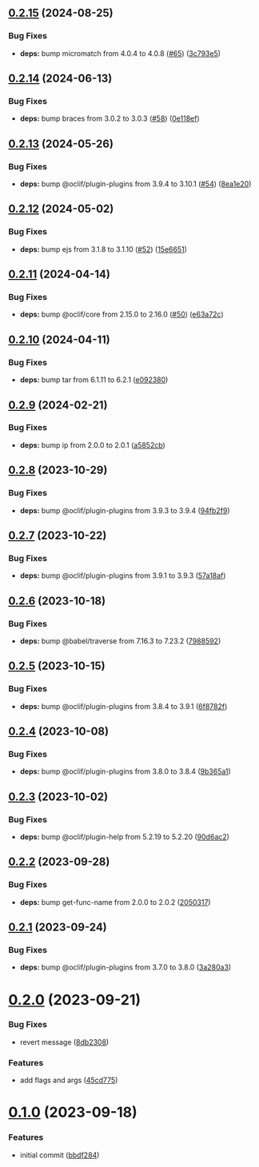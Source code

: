 ## [0.2.15](https://github.com/oclif/plugin-test-core-v2/compare/0.2.14...0.2.15) (2024-08-25)


### Bug Fixes

* **deps:** bump micromatch from 4.0.4 to 4.0.8 ([#65](https://github.com/oclif/plugin-test-core-v2/issues/65)) ([3c793e5](https://github.com/oclif/plugin-test-core-v2/commit/3c793e5e9a52254037a8cd902833480fe1b22b88))



## [0.2.14](https://github.com/oclif/plugin-test-core-v2/compare/0.2.13...0.2.14) (2024-06-13)


### Bug Fixes

* **deps:** bump braces from 3.0.2 to 3.0.3 ([#58](https://github.com/oclif/plugin-test-core-v2/issues/58)) ([0e118ef](https://github.com/oclif/plugin-test-core-v2/commit/0e118efd5c0c6044b69618ffc2212f75f1fc85fb))



## [0.2.13](https://github.com/oclif/plugin-test-core-v2/compare/0.2.12...0.2.13) (2024-05-26)


### Bug Fixes

* **deps:** bump @oclif/plugin-plugins from 3.9.4 to 3.10.1 ([#54](https://github.com/oclif/plugin-test-core-v2/issues/54)) ([8ea1e20](https://github.com/oclif/plugin-test-core-v2/commit/8ea1e2019e1c049b8ab4e23132c5eb758454363a))



## [0.2.12](https://github.com/oclif/plugin-test-core-v2/compare/0.2.11...0.2.12) (2024-05-02)


### Bug Fixes

* **deps:** bump ejs from 3.1.8 to 3.1.10 ([#52](https://github.com/oclif/plugin-test-core-v2/issues/52)) ([15e6651](https://github.com/oclif/plugin-test-core-v2/commit/15e6651e865b5db8f72bbf9ab7349e3dcc953bbd))



## [0.2.11](https://github.com/oclif/plugin-test-core-v2/compare/0.2.10...0.2.11) (2024-04-14)


### Bug Fixes

* **deps:** bump @oclif/core from 2.15.0 to 2.16.0 ([#50](https://github.com/oclif/plugin-test-core-v2/issues/50)) ([e63a72c](https://github.com/oclif/plugin-test-core-v2/commit/e63a72c4b8aaf8af7987050fd738448dfbba143a))



## [0.2.10](https://github.com/oclif/plugin-test-core-v2/compare/0.2.9...0.2.10) (2024-04-11)


### Bug Fixes

* **deps:** bump tar from 6.1.11 to 6.2.1 ([e092380](https://github.com/oclif/plugin-test-core-v2/commit/e0923800252e18a3dcb42bf3a32c598fc9bcffd1))



## [0.2.9](https://github.com/oclif/plugin-test-core-v2/compare/0.2.8...0.2.9) (2024-02-21)


### Bug Fixes

* **deps:** bump ip from 2.0.0 to 2.0.1 ([a5852cb](https://github.com/oclif/plugin-test-core-v2/commit/a5852cb67b48c23eecf8c70e029c4ba5983a6f68))



## [0.2.8](https://github.com/oclif/plugin-test-core-v2/compare/0.2.7...0.2.8) (2023-10-29)


### Bug Fixes

* **deps:** bump @oclif/plugin-plugins from 3.9.3 to 3.9.4 ([94fb2f9](https://github.com/oclif/plugin-test-core-v2/commit/94fb2f9b7bdf39baacb0b00c48b740296dbcdee7))



## [0.2.7](https://github.com/oclif/plugin-test-core-v2/compare/0.2.6...0.2.7) (2023-10-22)


### Bug Fixes

* **deps:** bump @oclif/plugin-plugins from 3.9.1 to 3.9.3 ([57a18af](https://github.com/oclif/plugin-test-core-v2/commit/57a18afd9e989d9fa7f47728d22d217988d677ab))



## [0.2.6](https://github.com/oclif/plugin-test-core-v2/compare/0.2.5...0.2.6) (2023-10-18)


### Bug Fixes

* **deps:** bump @babel/traverse from 7.16.3 to 7.23.2 ([7988592](https://github.com/oclif/plugin-test-core-v2/commit/7988592f75bfd1fc36079b336a915386160be0a2))



## [0.2.5](https://github.com/oclif/plugin-test-core-v2/compare/0.2.4...0.2.5) (2023-10-15)


### Bug Fixes

* **deps:** bump @oclif/plugin-plugins from 3.8.4 to 3.9.1 ([6f8782f](https://github.com/oclif/plugin-test-core-v2/commit/6f8782fce8f65edd2bfb4663b7d06512ea29d540))



## [0.2.4](https://github.com/oclif/plugin-test-core-v2/compare/0.2.3...0.2.4) (2023-10-08)


### Bug Fixes

* **deps:** bump @oclif/plugin-plugins from 3.8.0 to 3.8.4 ([9b365a1](https://github.com/oclif/plugin-test-core-v2/commit/9b365a162ff3e117a28f39b46bcb28b8b3ac6e67))



## [0.2.3](https://github.com/oclif/plugin-test-core-v2/compare/0.2.2...0.2.3) (2023-10-02)


### Bug Fixes

* **deps:** bump @oclif/plugin-help from 5.2.19 to 5.2.20 ([90d6ac2](https://github.com/oclif/plugin-test-core-v2/commit/90d6ac2671f38fab166abb95a12377c1932c0be8))



## [0.2.2](https://github.com/oclif/plugin-test-core-v2/compare/0.2.1...0.2.2) (2023-09-28)


### Bug Fixes

* **deps:** bump get-func-name from 2.0.0 to 2.0.2 ([2050317](https://github.com/oclif/plugin-test-core-v2/commit/205031761cd2ac18980476256d6a5badebd85c0a))



## [0.2.1](https://github.com/oclif/plugin-test-core-v2/compare/0.2.0...0.2.1) (2023-09-24)


### Bug Fixes

* **deps:** bump @oclif/plugin-plugins from 3.7.0 to 3.8.0 ([3a280a3](https://github.com/oclif/plugin-test-core-v2/commit/3a280a3d100beb7612beaaa9d1dc7be3a35ec343))



# [0.2.0](https://github.com/oclif/plugin-test-core-v2/compare/0.1.0...0.2.0) (2023-09-21)


### Bug Fixes

* revert message ([8db2308](https://github.com/oclif/plugin-test-core-v2/commit/8db2308ae3645566e30696f6c96e7c468a9c9fbb))


### Features

* add flags and args ([45cd775](https://github.com/oclif/plugin-test-core-v2/commit/45cd7756b907dedcb9cbf40c4c29eda786f9be30))



# [0.1.0](https://github.com/oclif/plugin-test-core-v2/compare/bbdf2840801833de8db9f3f852853ee9b9869e9d...0.1.0) (2023-09-18)


### Features

* initial commit ([bbdf284](https://github.com/oclif/plugin-test-core-v2/commit/bbdf2840801833de8db9f3f852853ee9b9869e9d))



